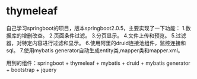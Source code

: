 # thymeleaf
自己学习springboot的项目，版本springboot2.0.5，主要实现了一下功能：
1.数据库的增删改查。
2.页面条件过滤。
3.分页显示。
4.文件上传和预览。
5.过滤器，对特定内容进行过滤和显示。
6.使用阿里的druid连接池组件，监控连接和sql。
7.使用mybatis generator自动生成entity类,mapper类和mapper.xml。

用到的组件：springboot + thymeleaf + mybatis + druid + mybatis generator + bootstrap + jquery
